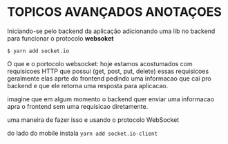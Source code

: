 # TOPICOS AVANÇADOS ANOTAÇOES

Iniciando-se pelo backend da aplicação adicionando uma lib no backend para funcionar o protocolo **websoket** 

``` $ yarn add socket.io ```

O que e o portocolo websocket: hoje estamos acostumados com requisicoes HTTP que possui (get, post, put, delete) essas requisicoes geralmente elas aprte do frontend pedindo uma informacao que cai pro backend e que ele retorna uma resposta para aplicacao. 

imagine que em algum momento o backend quer enviar uma informacao apra o frontend sem uma requisicao diretamente.

uma maneira de fazer isso e usando o protocolo WebSocket


do lado do mobile instala ```yarn add socket.io-client  ```